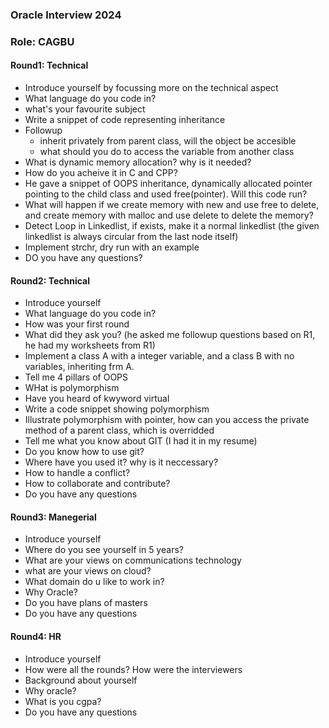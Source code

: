 ### Oracle Interview 2024
### Role: CAGBU

#### Round1: Technical
- Introduce yourself by focussing more on the technical aspect
- What language do you code in?
- what's your favourite subject
- Write a snippet of code representing inheritance
- Followup
    - inherit privately from parent class, will  the object be accesible
    - what should you do to access the variable from another class
- What is dynamic memory allocation? why is it needed?
- How do you acheive it in C and CPP?
- He gave a snippet of OOPS inheritance, dynamically allocated pointer pointing to the child class and used free(pointer). Will this code run?
- What will happen if we create memory with new and use free to delete, and create memory with malloc and use delete to delete the memory?
- Detect Loop in Linkedlist, if exists, make it a normal linkedlist (the given linkedlist is always circular from the last node itself)
- Implement strchr, dry run with an example
- DO you have any questions?

#### Round2: Technical
- Introduce yourself
- What language do you code in?
- How was your first round
- What did they ask you? (he asked me followup questions based on R1, he had my worksheets from R1)
- Implement a class A with a integer variable, and a class B with no variables, inheriting frm A.
- Tell me 4 pillars of OOPS
- WHat is polymorphism
- Have you heard of kwyword virtual
- Write a code snippet showing polymorphism
- Illustrate polymorphism with pointer, how can you access the private method of a parent class, which is overridded
- Tell me what you know about GIT (I had it in my resume)
- Do you know how to use git?
- Where have you used it? why is it neccessary? 
- How to handle a conflict?
- How to collaborate and contribute?
- Do you have any questions

#### Round3: Manegerial
- Introduce yourself
- Where do you see yourself in 5 years?
- What are your views on communications technology
- what are your views on cloud?
- What domain do u like to work in?
- Why Oracle?
- Do you have plans of masters
- Do you have any questions

#### Round4: HR
- Introduce yourself
- How were all the rounds? How were the interviewers
- Background about yourself
- Why oracle?
- What is you cgpa?
- Do you have any questions